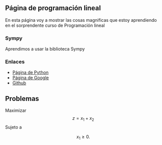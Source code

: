 <script src='https://cdnjs.cloudflare.com/ajax/libs/mathjax/2.7.5/MathJax.js?config=TeX-MML-AM_CHTML' async></script>

## Página de programación lineal

En esta página voy a mostrar las cosas magnificas que estoy aprendiendo en el sorprendente curso de Programación lineal

### Sympy

Aprendimos a usar la biblioteca Sympy

### Enlaces

- [Página de Python](https://www.python.org/)
- [Página de Google](https://www.google.com/)
- [Github](https://www.github.com)

## Problemas

Maximizar $$z=x_1+x_2$$ Sujeto a

$$x_1\geq 0.$$